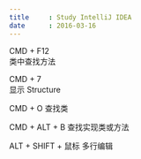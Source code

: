 ```yaml
---
title     : Study IntelliJ IDEA
date      : 2016-03-16
---
```


CMD + F12   
类中查找方法

CMD + 7     
显示 Structure

CMD + O
查找类

CMD + ALT + B
查找实现类或方法

ALT + SHIFT + 鼠标
多行编辑

